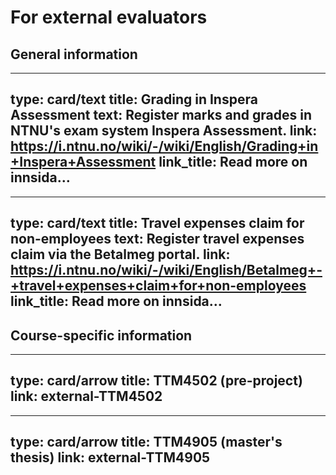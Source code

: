 # For external evaluators


## General information


---
type: card/text
title: Grading in Inspera Assessment
text: Register marks and grades in NTNU's exam system Inspera Assessment.
link: https://i.ntnu.no/wiki/-/wiki/English/Grading+in+Inspera+Assessment
link_title: Read more on innsida…
--- 


---
type: card/text
title: Travel expenses claim for non-employees
text: Register travel expenses claim via the Betalmeg portal.
link: https://i.ntnu.no/wiki/-/wiki/English/Betalmeg+-+travel+expenses+claim+for+non-employees
link_title: Read more on innsida…
--- 



## Course-specific information


---
type: card/arrow
title: TTM4502 (pre-project)
link: external-TTM4502
---

---
type: card/arrow
title: TTM4905 (master's thesis)
link: external-TTM4905
---
